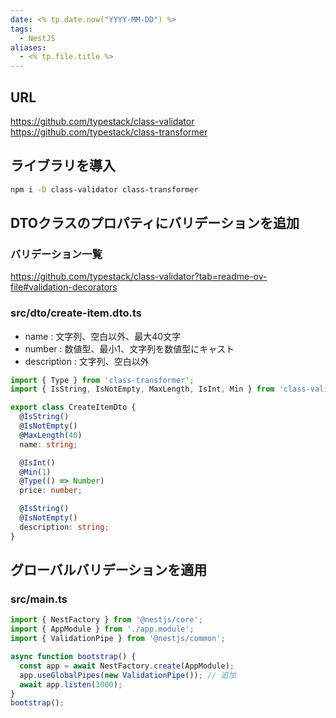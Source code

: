 ```yaml
---
date: <% tp.date.now("YYYY-MM-DD") %>
tags:
  - NestJS
aliases:
  - <% tp.file.title %>
---
```

## URL

https://github.com/typestack/class-validator
https://github.com/typestack/class-transformer

## ライブラリを導入

```bash
npm i -D class-validator class-transformer
```

## DTOクラスのプロパティにバリデーションを追加

### バリデーション一覧

https://github.com/typestack/class-validator?tab=readme-ov-file#validation-decorators

### src/dto/create-item.dto.ts

- name : 文字列、空白以外、最大40文字
- number : 数値型、最小1、文字列を数値型にキャスト
- description : 文字列、空白以外

```ts
import { Type } from 'class-transformer';
import { IsString, IsNotEmpty, MaxLength, IsInt, Min } from 'class-validator';

export class CreateItemDto {
  @IsString()
  @IsNotEmpty()
  @MaxLength(40)
  name: string;

  @IsInt()
  @Min(1)
  @Type(() => Number)
  price: number;

  @IsString()
  @IsNotEmpty()
  description: string;
}
```

## グローバルバリデーションを適用

### src/main.ts 

```ts
import { NestFactory } from '@nestjs/core';
import { AppModule } from './app.module';
import { ValidationPipe } from '@nestjs/common';

async function bootstrap() {
  const app = await NestFactory.create(AppModule);
  app.useGlobalPipes(new ValidationPipe()); // 追加
  await app.listen(3000);
}
bootstrap();
```